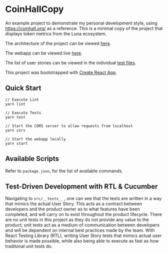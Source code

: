 # CoinHallCopy
An example project to demonstrate my personal development style, using https://coinhall.org/ as a reference. This is a minimal copy of the project that displays token metrics from the Luna ecosystem. 

The architecture of the project can be viewed [here](ARCHITECTURE.md).

The webapp can be viewed live [here](https://sh4nnongoh.github.io/CoinHallCopy/).

The list of user stories can be viewed in the individual [test files](src/__tests__).

This project was bootstrapped with [Create React App](https://github.com/facebook/create-react-app).

## Quick Start
```
// Execute Lint
yarn lint

// Execute Tests
yarn test

// Start the CORS server to allow requests from localhost
yarn cors

// Start the webapp locally
yarn start
```

## Available Scripts
Refer to ```package.json```, for the list of available commands.

## Test-Driven Development with RTL & Cucumber
Navigating to ```src/__tests__``` , one can see that the tests are written in a way that mimics the actual User Story. This acts as a contract between developers and the product owner as to what features have been completed, and will carry on to exist throughout the product lifecycle. There are no unit tests in this project as they do not provide any value to the product; unit tests act as a medium of communication between developers and will be dependent on internal best practices made by the team. With React Testing Library (RTL), writing User Story tests that mimics actual user behavior is made possible, while also being able to execute as fast as how traditonal unit tests do.
